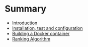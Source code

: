 # Summary

* [Introduction](README.md)
* [Installation, test and configuration](chapter1.md)
* [Building a Docker container](chapter2.md)
* [Ranking Algorithm](chapter3.md)